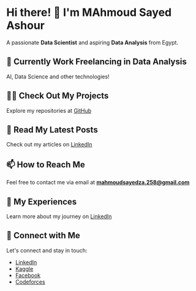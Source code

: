   # Hi there! 👋 I'm MAhmoud Sayed Ashour

A passionate **Data Scientist** and aspiring **Data Analysis** from Egypt.

## 🌱 Currently Work Freelancing in Data Analysis

AI, Data Science and other technologies!

## 👨‍💻 Check Out My Projects

Explore my repositories at [GitHub]((https://github.com/mahmoudsayedashour))

## 📝 Read My Latest Posts

Check out my articles on [LinkedIn]((https://www.linkedin.com/in/mahmoud-sayed-b416b0275))

## 📫 How to Reach Me

Feel free to contact me via email at **mahmoudsayedza.258@gmail.com**

## 📄 My Experiences

Learn more about my journey on [LinkedIn]((https://www.linkedin.com/in/mahmoud-sayed-b416b0275))

## 🚀 Connect with Me

Let's connect and stay in touch:
- [LinkedIn](https://www.linkedin.com/in/mahmoud-sayed-b416b0275)
- [Kaggle](https://www.kaggle.com/mahmoudsayedza258)
- [Facebook](https://www.facebook.com/profile.php?id=100083068540105&mibextid=rS40aB7S9Ucbxw6v)
- [Codeforces](https://codeforces.com/profile/Mahmoudsayed258)
